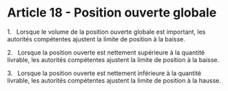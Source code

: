 # Article 18 - Position ouverte globale


1.   Lorsque le volume de la position ouverte globale est important, les autorités compétentes ajustent la limite de position à la baisse.

2.   Lorsque la position ouverte est nettement supérieure à la quantité livrable, les autorités compétentes ajustent la limite de position à la baisse.

3.   Lorsque la position ouverte est nettement inférieure à la quantité livrable, les autorités compétentes ajustent la limite de position à la hausse.
